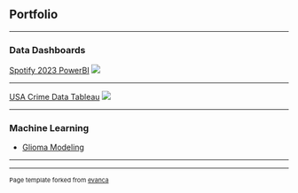 ## Portfolio

---

### Data Dashboards 

[Spotify 2023 PowerBI](/sample_page)
<img src="images/dummy_thumbnail.jpg?raw=true"/>

---
[USA Crime Data Tableau](/pdf/sample_presentation.pdf)
<img src="images/dummy_thumbnail.jpg?raw=true"/>

---

### Machine Learning

- [Glioma Modeling](http://example.com/)


---




---
<p style="font-size:11px">Page template forked from <a href="https://github.com/evanca/quick-portfolio">evanca</a></p>
<!-- Remove above link if you don't want to attibute -->

